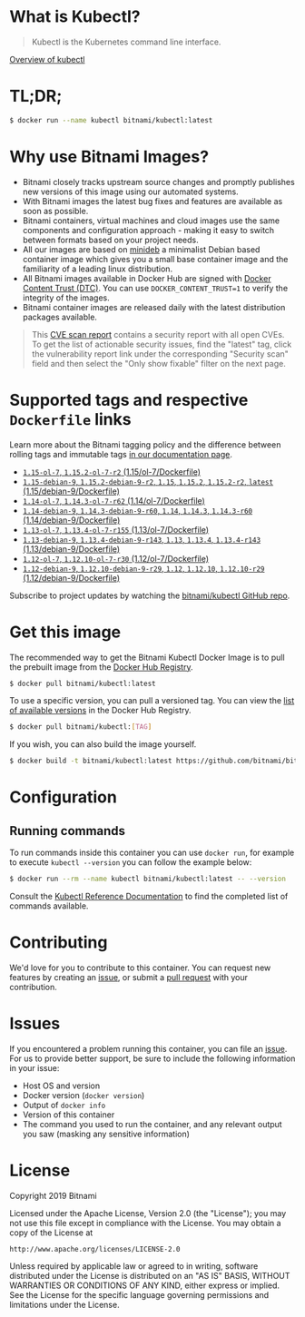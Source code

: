 
# What is Kubectl?

> Kubectl is the Kubernetes command line interface.

[Overview of kubectl](https://kubernetes.io/docs/reference/kubectl/overview/)

# TL;DR;

```bash
$ docker run --name kubectl bitnami/kubectl:latest
```

# Why use Bitnami Images?

* Bitnami closely tracks upstream source changes and promptly publishes new versions of this image using our automated systems.
* With Bitnami images the latest bug fixes and features are available as soon as possible.
* Bitnami containers, virtual machines and cloud images use the same components and configuration approach - making it easy to switch between formats based on your project needs.
* All our images are based on [minideb](https://github.com/bitnami/minideb) a minimalist Debian based container image which gives you a small base container image and the familiarity of a leading linux distribution.
* All Bitnami images available in Docker Hub are signed with [Docker Content Trust (DTC)](https://docs.docker.com/engine/security/trust/content_trust/). You can use `DOCKER_CONTENT_TRUST=1` to verify the integrity of the images.
* Bitnami container images are released daily with the latest distribution packages available.


> This [CVE scan report](https://quay.io/repository/bitnami/kubectl?tab=tags) contains a security report with all open CVEs. To get the list of actionable security issues, find the "latest" tag, click the vulnerability report link under the corresponding "Security scan" field and then select the "Only show fixable" filter on the next page.

# Supported tags and respective `Dockerfile` links

Learn more about the Bitnami tagging policy and the difference between rolling tags and immutable tags [in our documentation page](https://docs.bitnami.com/containers/how-to/understand-rolling-tags-containers/).


* [`1.15-ol-7`, `1.15.2-ol-7-r2` (1.15/ol-7/Dockerfile)](https://github.com/bitnami/bitnami-docker-kubectl/blob/1.15.2-ol-7-r2/1.15/ol-7/Dockerfile)
* [`1.15-debian-9`, `1.15.2-debian-9-r2`, `1.15`, `1.15.2`, `1.15.2-r2`, `latest` (1.15/debian-9/Dockerfile)](https://github.com/bitnami/bitnami-docker-kubectl/blob/1.15.2-debian-9-r2/1.15/debian-9/Dockerfile)
* [`1.14-ol-7`, `1.14.3-ol-7-r62` (1.14/ol-7/Dockerfile)](https://github.com/bitnami/bitnami-docker-kubectl/blob/1.14.3-ol-7-r62/1.14/ol-7/Dockerfile)
* [`1.14-debian-9`, `1.14.3-debian-9-r60`, `1.14`, `1.14.3`, `1.14.3-r60` (1.14/debian-9/Dockerfile)](https://github.com/bitnami/bitnami-docker-kubectl/blob/1.14.3-debian-9-r60/1.14/debian-9/Dockerfile)
* [`1.13-ol-7`, `1.13.4-ol-7-r155` (1.13/ol-7/Dockerfile)](https://github.com/bitnami/bitnami-docker-kubectl/blob/1.13.4-ol-7-r155/1.13/ol-7/Dockerfile)
* [`1.13-debian-9`, `1.13.4-debian-9-r143`, `1.13`, `1.13.4`, `1.13.4-r143` (1.13/debian-9/Dockerfile)](https://github.com/bitnami/bitnami-docker-kubectl/blob/1.13.4-debian-9-r143/1.13/debian-9/Dockerfile)
* [`1.12-ol-7`, `1.12.10-ol-7-r30` (1.12/ol-7/Dockerfile)](https://github.com/bitnami/bitnami-docker-kubectl/blob/1.12.10-ol-7-r30/1.12/ol-7/Dockerfile)
* [`1.12-debian-9`, `1.12.10-debian-9-r29`, `1.12`, `1.12.10`, `1.12.10-r29` (1.12/debian-9/Dockerfile)](https://github.com/bitnami/bitnami-docker-kubectl/blob/1.12.10-debian-9-r29/1.12/debian-9/Dockerfile)

Subscribe to project updates by watching the [bitnami/kubectl GitHub repo](https://github.com/bitnami/bitnami-docker-kubectl).

# Get this image

The recommended way to get the Bitnami Kubectl Docker Image is to pull the prebuilt image from the [Docker Hub Registry](https://hub.docker.com/r/bitnami/kubectl).

```bash
$ docker pull bitnami/kubectl:latest
```

To use a specific version, you can pull a versioned tag. You can view the [list of available versions](https://hub.docker.com/r/bitnami/kubectl/tags/) in the Docker Hub Registry.

```bash
$ docker pull bitnami/kubectl:[TAG]
```

If you wish, you can also build the image yourself.

```bash
$ docker build -t bitnami/kubectl:latest https://github.com/bitnami/bitnami-docker-kubectl.git
```

# Configuration

## Running commands

To run commands inside this container you can use `docker run`, for example to execute `kubectl --version` you can follow the example below:

```bash
$ docker run --rm --name kubectl bitnami/kubectl:latest -- --version
```

Consult the [Kubectl Reference Documentation](https://kubernetes.io/docs/reference/generated/kubectl/kubectl-commands) to find the completed list of commands available.

# Contributing

We'd love for you to contribute to this container. You can request new features by creating an [issue](https://github.com/bitnami/bitnami-docker-kubectl/issues), or submit a [pull request](https://github.com/bitnami/bitnami-docker-kubectl/pulls) with your contribution.

# Issues

If you encountered a problem running this container, you can file an [issue](https://github.com/bitnami/bitnami-docker-kubectl/issues). For us to provide better support, be sure to include the following information in your issue:

- Host OS and version
- Docker version (`docker version`)
- Output of `docker info`
- Version of this container
- The command you used to run the container, and any relevant output you saw (masking any sensitive information)

# License

Copyright 2019 Bitnami

Licensed under the Apache License, Version 2.0 (the "License");
you may not use this file except in compliance with the License.
You may obtain a copy of the License at

    http://www.apache.org/licenses/LICENSE-2.0

Unless required by applicable law or agreed to in writing, software
distributed under the License is distributed on an "AS IS" BASIS,
WITHOUT WARRANTIES OR CONDITIONS OF ANY KIND, either express or implied.
See the License for the specific language governing permissions and
limitations under the License.
